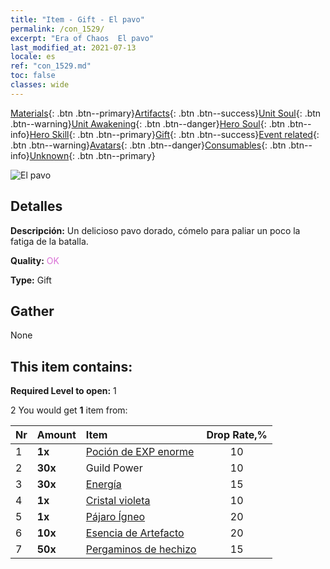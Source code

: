 ```yaml
---
title: "Item - Gift - El pavo"
permalink: /con_1529/
excerpt: "Era of Chaos  El pavo"
last_modified_at: 2021-07-13
locale: es
ref: "con_1529.md"
toc: false
classes: wide
---
```

 [Materials](/ItemsES/){: .btn .btn--primary}[Artifacts](/ItemsES/Artifacts/){: .btn .btn--success}[Unit Soul](/ItemsES/UnitSoul/){: .btn .btn--warning}[Unit Awakening](/ItemsES/UnitAwakening/){: .btn .btn--danger}[Hero Soul](/ItemsES/HeroSoul/){: .btn .btn--info}[Hero Skill](/ItemsES/HeroSkill/){: .btn .btn--primary}[Gift](/ItemsES/Gift/){: .btn .btn--success}[Event related](/ItemsES/Events/){: .btn .btn--warning}[Avatars](/ItemsES/Avatars/){: .btn .btn--danger}[Consumables](/ItemsES/Consumables/){: .btn .btn--info}[Unknown](/ItemsES/Unknown/){: .btn .btn--primary}

 ![El pavo](/images/t/i_907143.png)

## Detalles
 **Descripción:** Un delicioso pavo dorado, cómelo para paliar un poco la fatiga de la batalla.

 **Quality:** <span style="color: #DA70D6">OK</span>

 **Type:** Gift

## Gather

  None

## This item contains:

 **Required Level to open:** 1

 2 You would get **1** item  from:

  | Nr | Amount |     Item    | Drop Rate,% |
  |:---|:-------|:------------|:---------:|
  | 1 |  **1x** | [Poción de EXP enorme](/ItemsES/con_703/) | 10 | 
  | 2 |  **30x** | Guild Power | 10 | 
  | 3 |  **30x** | [Energía](/ItemsES/con_900/) | 15 | 
  | 4 |  **1x** | [Cristal violeta](/ItemsES/con_720/) | 10 | 
  | 5 |  **1x** | [Pájaro Ígneo](/ItemsES/unt_268/) | 20 | 
  | 6 |  **10x** | [Esencia de Artefacto](/ItemsES/con_905/) | 20 | 
  | 7 |  **50x** | [Pergaminos de hechizo](/ItemsES/con_694/) | 15 | 
